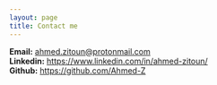 ```yaml
---
layout: page
title: Contact me
---
```


<b>Email:</b> ahmed.zitoun@protonmail.com<br>
<b>Linkedin:</b> https://www.linkedin.com/in/ahmed-zitoun/<br>
<b>Github:</b> https://github.com/Ahmed-Z 